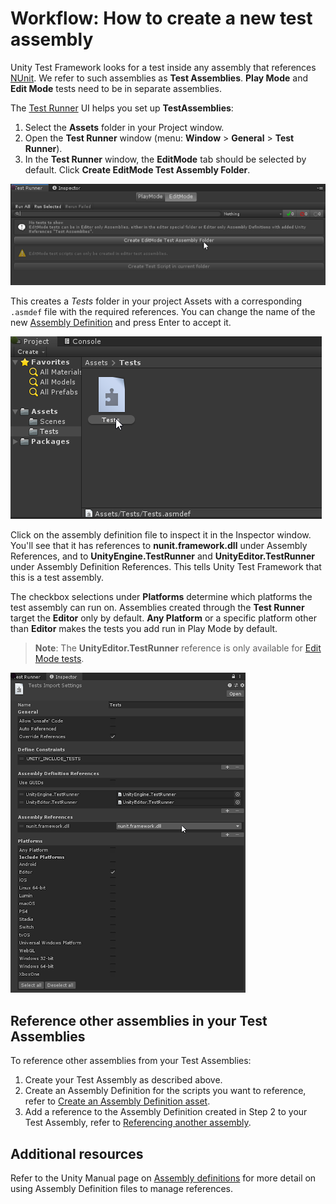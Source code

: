 # Workflow: **How to create a new test assembly** 

Unity Test Framework looks for a test inside any assembly that references [NUnit](http://www.nunit.org/). We refer to such assemblies as **Test Assemblies**. **Play Mode** and **Edit Mode** tests need to be in separate assemblies.

The [Test Runner](./getting-started.md) UI helps you set up **TestAssemblies**:

1. Select the **Assets** folder in your Project window.
2. Open the **Test Runner** window (menu: **Window** > **General** > **Test Runner**).
3. In the **Test Runner** window, the **EditMode** tab should be selected by default. Click **Create EditMode Test Assembly Folder**. 

![Test Runner window EditMode tab](./images/editmode-tab.png)

This creates a *Tests* folder in your project Assets with a corresponding `.asmdef` file with the required references. You can change the name of the new [Assembly Definition](https://docs.unity3d.com/Manual/ScriptCompilationAssemblyDefinitionFiles.html) and press Enter to accept it.

![New Test folder and assembly file](./images/tests-folder-assembly.png)

Click on the assembly definition file to inspect it in the Inspector window. You'll see that it has references to **nunit.framework.dll** under Assembly References, and to **UnityEngine.TestRunner** and **UnityEditor.TestRunner** under Assembly Definition References. This tells Unity Test Framework that this is a test assembly.

The checkbox selections under **Platforms** determine which platforms the test assembly can run on. Assemblies created through the **Test Runner** target the **Editor** only by default. **Any Platform** or a specific platform other than **Editor** makes the tests you add run in Play Mode by default.

> **Note**: The **UnityEditor.TestRunner** reference is only available for [Edit Mode tests](./edit-mode-vs-play-mode-tests.md#edit-mode-tests).

![Assembly definition import settings](./images/import-settings.png)

## Reference other assemblies in your Test Assemblies

To reference other assemblies from your Test Assemblies:

1. Create your Test Assembly as described above.
2. Create an Assembly Definition for the scripts you want to reference, refer to [Create an Assembly Definition asset](https://docs.unity3d.com/Manual/ScriptCompilationAssemblyDefinitionFiles.html#create-asmdef).
3. Add a reference to the Assembly Definition created in Step 2 to your Test Assembly, refer to [Referencing another assembly](https://docs.unity3d.com/Manual/ScriptCompilationAssemblyDefinitionFiles.html#reference-another-assembly).

## Additional resources

Refer to the Unity Manual page on [Assembly definitions](https://docs.unity3d.com/Manual/ScriptCompilationAssemblyDefinitionFiles.html) for more detail on using Assembly Definition files to manage references.